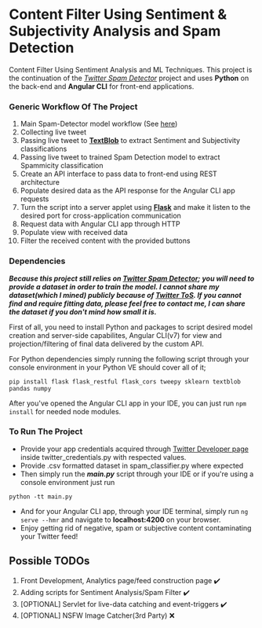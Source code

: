 # Content Filter Using Sentiment & Subjectivity Analysis and Spam Detection
Content Filter Using Sentiment Analysis and ML Techniques. This project is the continuation of the [*Twitter Spam Detector*](https://github.com/berkerbugur/twitter-spam-detector) project and uses **Python** on the back-end and **Angular CLI** for front-end applications.

### Generic Workflow Of The Project

1. Main Spam-Detector model workflow (See [here](https://github.com/berkerbugur/twitter-spam-detector/blob/master/README.md))
2. Collecting live tweet
3. Passing live tweet to [**TextBlob**](https://textblob.readthedocs.io/en/dev/) to extract Sentiment and Subjectivity classifications
4. Passing live tweet to trained Spam Detection model to extract Spammicity classification
5. Create an API interface to pass data to front-end using REST architecture
6. Populate desired data as the API response for the Angular CLI app requests
7. Turn the script into a server applet using [**Flask**](http://flask.pocoo.org) and make it listen to the desired port for cross-application communication
8. Request data with Angular CLI app through HTTP
9. Populate view with received data
10. Filter the received content with the provided buttons

### Dependencies

***Because this project still relies on [Twitter Spam Detector](https://github.com/berkerbugur/twitter-spam-detector); you will need to provide a dataset in order to train the model. I cannot share my dataset(which I mined) publicly because of [Twitter ToS](https://developer.twitter.com/en/developer-terms/agreement). If you cannot find and require fitting data, please feel free to contact me, I can share the dataset if you don't mind how small it is.***

First of all, you need to install Python and packages to script desired model creation and server-side capabilites, Angular CLI(v7) for view and projection/filtering of final data delivered by the custom API.

For Python dependencies simply running the following script through your console environment in your Python VE should cover all of it;
```
pip install flask flask_restful flask_cors tweepy sklearn textblob pandas numpy
```

After you've opened the Angular CLI app in your IDE, you can just run ```npm install``` for needed node modules.

### To Run The Project

- Provide your app credentials acquired through [Twitter Developer page](https://developer.twitter.com/en.html) inside twitter_credentials.py with respected values.
- Provide .csv formatted dataset in spam_classifier.py where expected
- Then simply run the ***main.py*** script through your IDE or if you're using a console environment just run
```
python -tt main.py
```
- And for your Angular CLI app, through your IDE terminal, simply run ```ng serve --hmr``` and navigate to **localhost:4200** on your browser.
- Enjoy getting rid of negative, spam or subjective content contaminating your Twitter feed!

## Possible TODOs

1. Front Development, Analytics page/feed construction page :heavy_check_mark:
2. Adding scripts for Sentiment Analysis/Spam Filter :heavy_check_mark:
3. [OPTIONAL] Servlet for live-data catching and event-triggers :heavy_check_mark:
4. [OPTIONAL] NSFW Image Catcher(3rd Party) :x:


